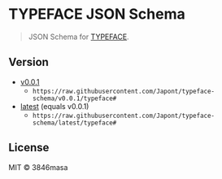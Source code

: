 # TYPEFACE JSON Schema

> JSON Schema for [TYPEFACE](https://github.com/Japont/typeface).

## Version

- [v0.0.1]
  - `https://raw.githubusercontent.com/Japont/typeface-schema/v0.0.1/typeface#`
- [latest] (equals v0.0.1)
  - `https://raw.githubusercontent.com/Japont/typeface-schema/latest/typeface#`

[v0.0.1]: https://raw.githubusercontent.com/Japont/typeface-schema/v0.0.1/typeface#
[latest]: https://raw.githubusercontent.com/Japont/typeface-schema/latest/typeface#

## License

MIT © 3846masa
